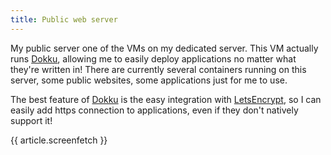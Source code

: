 ```yaml
---
title: Public web server
---
```


My public server one of the VMs on my dedicated server. This VM actually runs [Dokku](http://dokku.viewdocs.io/dokku/), allowing me to easily deploy applications no matter what they're written in! There are currently several containers running on this server, some public websites, some applications just for me to use. 

The best feature of [Dokku](http://dokku.viewdocs.io/dokku/) is the easy integration with [LetsEncrypt](https://letsencrypt.org/), so I can easily add https connection to applications, even if they don't natively support it! 

{{ article.screenfetch }}
